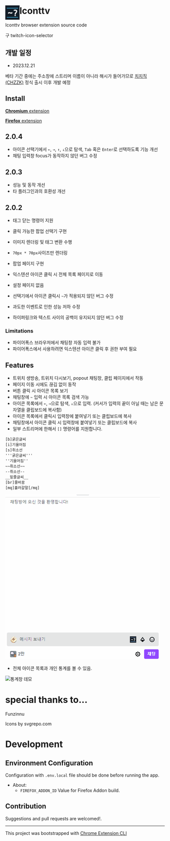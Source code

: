# <img src="public/icons/48.icon.png" width="45" align="left"> Iconttv

Iconttv browser extension source code

구 twitch-icon-selector

## 개발 일정

- 2023.12.21

베타 기간 중에는 주소창에 스트리머 이름이 아니라 해시가 들어가므로 [치지직 (CHZZK)](https://chzzk.naver.com/) 정식 출시 이후 개발 예정

## Install

[**Chromium** extension](https://chrome.google.com/webstore/detail/iconttv/jgpcibjnfdgbllfghmaamafafgkadhpf)

[**Firefox** extension](https://addons.mozilla.org/en-US/firefox/addon/%ED%8A%B8%EC%9C%84%EC%B9%98-%EC%BB%A4%EC%8A%A4%ED%85%80-%EC%95%84%EC%9D%B4%EC%BD%98-%EC%84%A0%ED%83%9D%EA%B8%B0/)

## 2.0.4

- 아이콘 선택기에서 `←`, `→`, `↑`, `↓`으로 탐색, `Tab` 혹은 `Enter`로 선택하도록 기능 개선
- 채팅 입력창 focus가 동작하지 않던 버그 수정

## 2.0.3

- 성능 및 동작 개선
- 타 플러그인과의 호환성 개선

## 2.0.2

- 태그 닫는 명령어 지원
- 클릭 가능한 팝업 선택기 구현
- 이미지 렌더링 및 태그 변환 수행
- `70px * 70px`사이즈만 렌더링
- 팝업 페이지 구현
- 익스텐션 아이콘 클릭 시 전체 목록 페이지로 이동
- 설정 페이지 없음

- 선택기에서 아이콘 클릭시 `~`가 적용되지 않던 버그 수정
- 과도한 이벤트로 인한 성능 저하 수정
- 하이퍼링크와 텍스트 사이의 공백이 유지되지 않던 버그 수정

### Limitations

- 파이어폭스 브라우저에서 채팅창 자동 입력 불가
- 파이어폭스에서 사용하려면 익스텐션 아이콘 클릭 후 권한 부여 필요

## Features

- 트위치 생방송, 트위치 다시보기, popout 채팅창, 클립 페이지에서 작동
- 페이지 이동 시에도 끊김 없이 동작
- 버튼 클릭 시 아이콘 목록 보기
- 채팅창에 `~` 입력 시 아이콘 목록 검색 가능
- 아이콘 목록에서 `←`, `→`으로 탐색, `↓`으로 입력. (커서가 입력의 끝이 아닐 때는 남은 문자열을 클립보드에 복사함)
- 아이콘 목록에서 클릭시 입력창에 붙여넣기 또는 클립보드에 복사
- 채팅창에서 아이콘 클릭 시 입력창에 붙여넣기 또는 클립보드에 복사
- 일부 스트리머에 한해서 `[]` 명령어를 지원합니다.

```
[b]굵은글씨
[i]기울어짐
[s]취소선
'''굵은글씨'''
''기울어짐''
~~취소선~~
--취소선--
__밑줄글씨__
[br]줄바꿈
[mq]흘러갈말[/mq]
```

![채팅창 데모](./imgs/demo_chat.gif)

- 전체 아이콘 목록과 개인 통계를 볼 수 있음.

![통계창 데모](./imgs/demo_frontend.gif)

# special thanks to...

Funzinnu

Icons by svgrepo.com

# Development

## Environment Configuration

Configuration with `.env.local` file should be done before running the app.

- About:
  - `FIREFOX_ADDON_ID` Value for Firefox Addon build.

## Contribution

Suggestions and pull requests are welcomed!.

---

This project was bootstrapped with [Chrome Extension CLI](https://github.com/dutiyesh/chrome-extension-cli)
